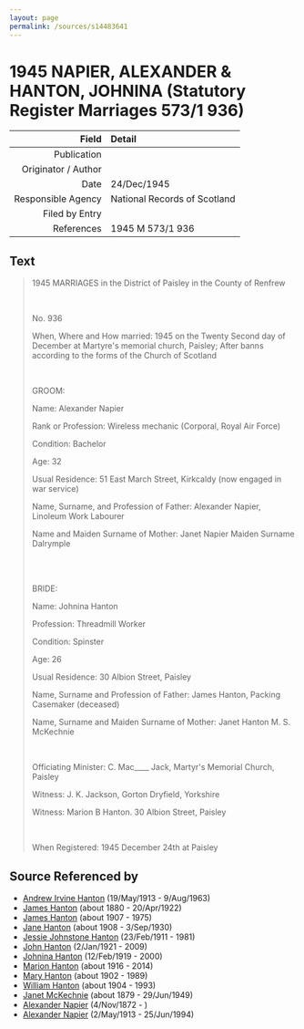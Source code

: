 ```yaml
---
layout: page
permalink: /sources/s14483641
---
```


# 1945 NAPIER, ALEXANDER & HANTON, JOHNINA (Statutory Register Marriages 573/1 936)

Field | Detail
---:|:---
Publication | 
Originator / Author | 
Date | 24/Dec/1945
Responsible Agency | National Records of Scotland
Filed by Entry | 
References | 1945 M 573/1 936

## Text

> 1945 MARRIAGES in the District of Paisley in the County of Renfrew
>
> <br/>
>
> No. 936
>
> When, Where and How married: 1945 on the Twenty Second day of December at Martyre's memorial church, Paisley; After banns according to the forms of the Church of Scotland
>
> <br/>
>
> GROOM:
>
> Name: Alexander Napier
>
> Rank or Profession: Wireless mechanic (Corporal, Royal Air Force)
>
> Condition: Bachelor
>
> Age: 32
>
> Usual Residence: 51 East March Street, Kirkcaldy (now engaged in war service)
>
> Name, Surname, and Profession of Father: Alexander Napier, Linoleum Work Labourer
>
> Name and Maiden Surname of Mother: Janet Napier Maiden Surname Dalrymple
>
> <br/>
>
> <br/>
>
> BRIDE:
>
> Name: Johnina Hanton
>
> Profession: Threadmill Worker
>
> Condition: Spinster
>
> Age: 26
>
> Usual Residence: 30 Albion Street, Paisley
>
> Name, Surname and Profession of Father: James Hanton, Packing Casemaker (deceased)
>
> Name, Surname and Maiden Surname of Mother: Janet Hanton M. S. McKechnie
>
> <br/>
>
> Officiating Minister: C. Mac____ Jack, Martyr's Memorial Church, Paisley
>
> Witness: J. K. Jackson, Gorton Dryfield, Yorkshire
>
> Witness: Marion B Hanton. 30 Albion Street, Paisley
>
> <br/>
>
> When Registered: 1945 December 24th at Paisley
>

## Source Referenced by

* [Andrew Irvine Hanton](../people/@53392578@-andrew-irvine-hanton-b1913-5-19-d1963-8-9.md) (19/May/1913 - 9/Aug/1963)
* [James Hanton](../people/@71830064@-james-hanton-b1880-d1922-4-20.md) (about 1880 - 20/Apr/1922)
* [James Hanton](../people/@30630538@-james-hanton-b1907-d1975.md) (about 1907 - 1975)
* [Jane Hanton](../people/@65592941@-jane-hanton-b1908-d1930-9-3.md) (about 1908 - 3/Sep/1930)
* [Jessie Johnstone Hanton](../people/@56011610@-jessie-johnstone-hanton-b1911-2-23-d1981.md) (23/Feb/1911 - 1981)
* [John Hanton](../people/@30651959@-john-hanton-b1921-1-2-d2009.md) (2/Jan/1921 - 2009)
* [Johnina Hanton](../people/@68592798@-johnina-hanton-b1919-2-12-d2000.md) (12/Feb/1919 - 2000)
* [Marion Hanton](../people/@27083581@-marion-hanton-b1916-d2014.md) (about 1916 - 2014)
* [Mary Hanton](../people/@24857040@-mary-hanton-b1902-d1989.md) (about 1902 - 1989)
* [William Hanton](../people/@19187808@-william-hanton-b1904-d1993.md) (about 1904 - 1993)
* [Janet McKechnie](../people/@47324688@-janet-mckechnie-b1879-d1949-6-29.md) (about 1879 - 29/Jun/1949)
* [Alexander Napier](../people/@22451165@-alexander-napier-b1872-11-4-d.md) (4/Nov/1872 - )
* [Alexander Napier](../people/@80968928@-alexander-napier-b1913-5-2-d1994-6-25.md) (2/May/1913 - 25/Jun/1994)
